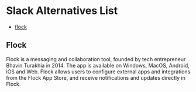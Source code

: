 # Slack Alternatives List

* [flock](#Flock)



## Flock
Flock is a messaging and collaboration tool, founded by tech entrepreneur Bhavin Turakhia in 2014. The app is available on Windows, MacOS, Android, iOS and Web. Flock allows users to configure external apps and integrations from the Flock App Store, and receive notifications and updates directly in Flock. 

